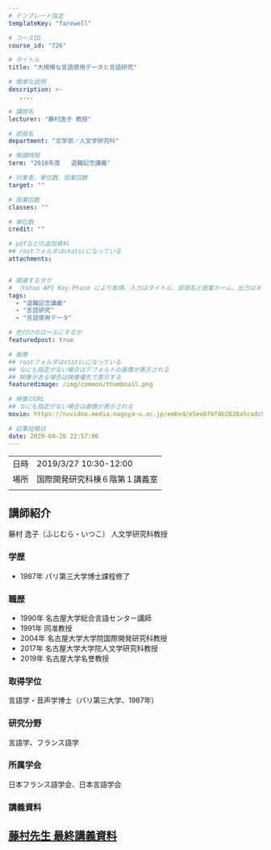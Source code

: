 ```yaml
---
# テンプレート指定
templateKey: "farewell"

# コースID
course_id: "726"

# タイトル
title: "大規模な言語使用データと言語研究"

# 簡単な説明
description: >-
   ....

# 講師名
lecturer: "藤村逸子 教授"

# 部局名
department: "文学部／人文学研究科"

# 開講時限
term: "2018年度	退職記念講義"

# 対象者、単位数、授業回数
target: ""

# 授業回数
classes: ""

# 単位数
credit: ""

# pdfなどの追加資料
## rootフォルダはstaticになっている
attachments:


# 関連するタグ
# （Yahoo API Key-Phase により取得。入力はタイトル、部局名と授業ホーム、出力はキーフレーズ（tags））
tags:
  - "退職記念講義"
  - "言語研究"
  - "言語使用データ"

# 色付けのロールにするか
featuredpost: true

# 画像
## rootフォルダはstaticになっている
## なにも指定がない場合はデフォルトの画像が表示される
## 映像がある場合は映像優先で表示する
featuredimage: /img/common/thumbnail.png

# 映像のURL
## なにも指定がない場合は画像が表示される
movie: https://nuvideo.media.nagoya-u.ac.jp/embed/e5eebf6f8b2638a5cadc8b1d0562194f7ce527c2

# 記事投稿日
date: 2020-04-28 22:57:06
---
```


|   |   |
|---|---|
| 日時 | 2019/3/27  10:30-12:00 |
| 場所 | 国際開発研究科棟６階第１講義室 |
|   |   |





## 講師紹介

藤村 逸子（ふじむら・いつこ） 人文学研究科教授

### 学歴

* 1987年 パリ第三大学博士課程修了

### 職歴

* 1990年 名古屋大学総合言語センター講師
* 1991年 同准教授
* 2004年 名古屋大学大学院国際開発研究科教授
* 2017年 名古屋大学大学院人文学研究科教授
* 2019年 名古屋大学名誉教授

### 取得学位

言語学・音声学博士（パリ第三大学、1987年）

### 研究分野

言語学、フランス語学

### 所属学会

日本フランス語学会、日本言語学会


### 講義資料

[藤村先生 最終講義資料](https://ocw.nagoya-u.jp/files/726/fujimura_final_rej_new.pdf) 
-----